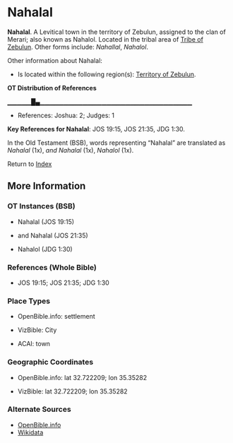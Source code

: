 # Nahalal
**Nahalal**. 
A Levitical town in the territory of Zebulun, assigned to the clan of Merari; also known as Nahalol. 
Located in the tribal area of [Tribe of Zebulun](../../../groups/md/acai/Zebulun.md). 
Other forms include: 
*Nahallal*, *Nahalol*. 




Other information about Nahalal:


* Is located within the following region(s): 
[Territory of Zebulun](TerritoryOfZebulun.md). 


**OT Distribution of References**

▁▁▁▁▁█▄▁▁▁▁▁▁▁▁▁▁▁▁▁▁▁▁▁▁▁▁▁▁▁▁▁▁▁▁▁▁▁▁
* References: Joshua: 2; Judges: 1



**Key References for Nahalal**: 
JOS 19:15, JOS 21:35, JDG 1:30. 


In the Old Testament (BSB), words representing “Nahalal” are translated as 
*Nahalal* (1x), *and Nahalal* (1x), *Nahalol* (1x). 




Return to [Index](00-Index.md)

## More Information

### OT Instances (BSB)

* Nahalal (JOS 19:15)

* and Nahalal (JOS 21:35)

* Nahalol (JDG 1:30)



### References (Whole Bible)

* JOS 19:15; JOS 21:35; JDG 1:30


### Place Types

* OpenBible.info: settlement

* VizBible: City

* ACAI: town



### Geographic Coordinates

* OpenBible.info: lat 32.722209; lon 35.35282

* VizBible: lat 32.722209; lon 35.35282



### Alternate Sources

* [OpenBible.info](https://www.openbible.info/geo/ancient/ac69561)
* [Wikidata](http://www.wikidata.org/entity/Q1724338)



